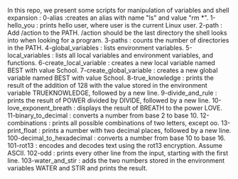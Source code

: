 In this repo, we present some scripts for manipulation of variables and shell expansion : 
0-alias :creates an alias with name "ls" and value "rm *".
1-hello_you : prints hello user, where user is the current Linux user.
2-path : Add /action to the PATH. /action should be the last directory the shell looks into when looking for a program.
3-paths : counts the number of directories in the PATH.
4-global_variables : lists environment variables.
5-local_variables : lists all local variables and environment variables, and functions.
6-create_local_variable : creates a new local variable named BEST with value School.
7-create_global_variable : creates a new global variable named BEST with value School.
8-true_knowledge : prints the result of the addition of 128 with the value stored in the environment variable TRUEKNOWLEDGE, followed by a new line.
9-divide_and_rule : prints the result of POWER divided by DIVIDE, followed by a new line.
10-love_exponent_breath : displays the result of BREATH to the power LOVE.
11-binary_to_decimal : converts a number from base 2 to base 10.
12-combinations : prints all possible combinations of two letters, except oo.
13-print_float : prints a number with two decimal places, followed by a new line.
100-decimal_to_hexadecimal : converts a number from base 10 to base 16.
101-rot13 : encodes and decodes text using the rot13 encryption. Assume ASCII.
102-odd : prints every other line from the input, starting with the first line.
103-water_and_stir : adds the two numbers stored in the environment variables WATER and STIR and prints the result. 
